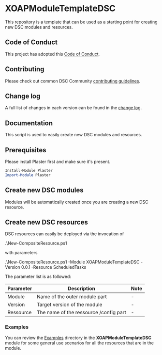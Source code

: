 # XOAPModuleTemplateDSC

This repository is a template that can be used as a starting point for creating new DSC modules and resources.

## Code of Conduct

This project has adopted this [Code of Conduct](CODE_OF_CONDUCT.md).

## Contributing

Please check out common DSC Community [contributing guidelines](https://dsccommunity.org/guidelines/contributing).

## Change log

A full list of changes in each version can be found in the [change log](CHANGELOG.md).

## Documentation

This script is used to easily create new DSC modules and resources.

## Prerequisites

Please install Plaster first and make sure it's present.

```powershell
Install-Module Plaster
Import-Module Plaster
```

## Create new DSC modules

Modules will be automatically created once you are creating a new DSC resource.

## Create new DSC resources

DSC resources can easily be deployed via the invocation of

.\New-CompositeResource.ps1

with parameters

.\New-CompositeResource.ps1 -Module XOAPModuleTemplateDSC -Version 0.0.1 -Resource ScheduledTasks

The parameter list is as followed:

| Parameter | Description                            | Note |
|-----------|----------------------------------------|------|
| Module    | Name of the outer module part          | -    |
| Version   | Target version of the module           | -    |
| Ressource | The name of the ressource /config part | -    |

### Examples

You can review the [Examples](/source/Examples/Resources) directory in the **XOAPModuleTemplateDSC** module
for some general use scenarios for all the resources that are in the module.
